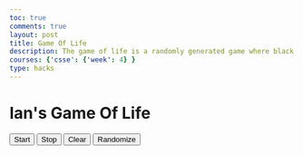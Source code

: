 ```yaml
---
toc: true
comments: true
layout: post
title: Game Of Life
description: The game of life is a randomly generated game where black squares are implemented on a white base where it'll keep spreading or decreasing depending on random chance.
courses: {'csse': {'week': 4} }
type: hacks
---
```



<html lang="en">
<head>
    <meta charset="UTF-8">
    <meta name="viewport" content="width=device-width, initial-scale=1.0">
    <title>Ian's Game Of Life</title>
    <style>
        .cell {
            width: 20px;
            height: 20px;
            border: 1px solid #ccc;
            display: inline-block;
        }
    </style>
</head>
<body>
    <h1>Ian's Game Of Life</h1>
    <button onclick="startGame()">Start</button>
    <button onclick="stopGame()">Stop</button>
    <button onclick="clearGrid()">Clear</button>
    <button onclick="randomizeGrid()">Randomize</button>
    <div id="grid-container"></div>
    <script>
        const numRows = 30; // Number of rows in the grid
        const numCols = 50; // Number of columns in the grid
        const cellSize = 20; // Size of each cell in pixels
        const speed = 100; // Speed of the simulation in milliseconds
        let grid = createGrid();
        let intervalId;
        function createGrid() {
            const gridContainer = document.getElementById('grid-container');
            gridContainer.style.gridTemplateColumns = `repeat(${numCols}, ${cellSize}px)`;
            const grid = [];
            for (let i = 0; i < numRows; i++) {
                const row = [];
                for (let j = 0; j < numCols; j++) {
                    const cell = document.createElement('div');
                    cell.className = 'cell';
                    cell.addEventListener('click', () => toggleCell(i, j));
                    gridContainer.appendChild(cell);
                    row.push(false);
                }
                grid.push(row);
            }
            return grid;
        }
        function toggleCell(row, col) {
            grid[row][col] = !grid[row][col];
            const cell = document.getElementsByClassName('cell')[row * numCols + col];
            cell.style.backgroundColor = grid[row][col] ? 'black' : 'white';
        }
        function startGame() {
            intervalId = setInterval(updateGrid, speed);
        }
        function stopGame() {
            clearInterval(intervalId);
        }
        function clearGrid() {
            stopGame();
            grid = grid.map(row => row.fill(false));
            const cells = document.getElementsByClassName('cell');
            for (const cell of cells) {
                cell.style.backgroundColor = 'white';
            }
        }
        function randomizeGrid() {
            clearGrid();
            for (let i = 0; i < numRows; i++) {
                for (let j = 0; j < numCols; j++) {
                    if (Math.random() < 0.2) {
                        toggleCell(i, j);
                    }
                }
            }
        }
        function updateGrid() {
            const newGrid = grid.map(row => [...row]);
            for (let i = 0; i < numRows; i++) {
                for (let j = 0; j < numCols; j++) {
                    const neighbors = countNeighbors(i, j);
                    if (grid[i][j]) {
                        newGrid[i][j] = neighbors === 2 || neighbors === 3;
                    } else {
                        newGrid[i][j] = neighbors === 3;
                    }
                }
            }
            grid = newGrid;
            const cells = document.getElementsByClassName('cell');
            for (let i = 0; i < numRows; i++) {
                for (let j = 0; j < numCols; j++) {
                    const cell = cells[i * numCols + j];
                    cell.style.backgroundColor = grid[i][j] ? 'black' : 'white';
                }
            }
        }
        function countNeighbors(row, col) {
            let count = 0;
            const neighbors = [
                [-1, -1], [-1, 0], [-1, 1],
                [0, -1],           [0, 1],
                [1, -1], [1, 0], [1, 1],
            ];
            for (const [dx, dy] of neighbors) {
                const newRow = row + dx;
                const newCol = col + dy;
                if (newRow >= 0 && newRow < numRows && newCol >= 0 && newCol < numCols) {
                    count += grid[newRow][newCol] ? 1 : 0;
                }
            }
            return count;
        }
    </script>
</body>
</html>
